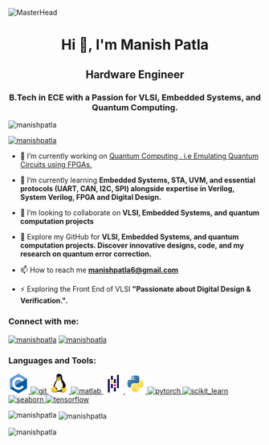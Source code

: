    ![MasterHead](https://github.com/ManishPatla/ManishPatla/assets/109287423/a8d3eea6-45b6-43cf-bb3d-87f78db2b89b)



<h1 align="center">Hi 👋, I'm Manish Patla</h1>
<h2 align="center">  Hardware Engineer </h2>
<h3 align="center"> B.Tech in ECE with a Passion for VLSI, Embedded Systems, and Quantum Computing.</h3>




<p align="centre"> <img src="https://komarev.com/ghpvc/?username=manishpatla&label=Profile%20views&color=0e75b6&style=flat" alt="manishpatla" /> </p>

<p align="centre"> <a href="https://twitter.com/manishpatla" target="blank"><img src="https://img.shields.io/twitter/follow/manishpatla?logo=twitter&style=for-the-badge" alt="manishpatla" /></a> </p>








- 🔭 I’m currently working on [ Quantum Computing . i.e Emulating Quantum Circuits using FPGAs.](https://github.com/ManishPatla/QuantumComputation_FPGAs)

- 🌱 I’m currently learning **Embedded Systems, STA, UVM, and essential protocols (UART, CAN, I2C, SPI) alongside expertise in Verilog, System Verilog, FPGA and Digital Design.**

- 👯 I’m looking to collaborate on **VLSI, Embedded Systems, and quantum computation projects**

- 🚀 Explore my GitHub for **VLSI, Embedded Systems, and quantum computation projects. Discover innovative designs, code, and my research on quantum error correction.**

- 📫 How to reach me **manishpatla6@gmail.com**

- ⚡ Exploring the Front End of VLSI **"Passionate about Digital Design & Verification.".**

<h3 align="left">Connect with me:</h3>
<p align="left">
<a href="https://twitter.com/manishpatla" target="blank"><img align="center" src="https://raw.githubusercontent.com/rahuldkjain/github-profile-readme-generator/master/src/images/icons/Social/twitter.svg" alt="manishpatla" height="30" width="40" /></a>
<a href="https://linkedin.com/in/manishpatla" target="blank"><img align="center" src="https://raw.githubusercontent.com/rahuldkjain/github-profile-readme-generator/master/src/images/icons/Social/linked-in-alt.svg" alt="manishpatla" height="30" width="40" /></a>
</p>

<h3 align="left">Languages and Tools:</h3>
<p align="left"> <a href="https://www.cprogramming.com/" target="_blank" rel="noreferrer"> <img src="https://raw.githubusercontent.com/devicons/devicon/master/icons/c/c-original.svg" alt="c" width="40" height="40"/> </a> <a href="https://git-scm.com/" target="_blank" rel="noreferrer"> <img src="https://www.vectorlogo.zone/logos/git-scm/git-scm-icon.svg" alt="git" width="40" height="40"/> </a> <a href="https://www.linux.org/" target="_blank" rel="noreferrer"> <img src="https://raw.githubusercontent.com/devicons/devicon/master/icons/linux/linux-original.svg" alt="linux" width="40" height="40"/> </a> <a href="https://www.mathworks.com/" target="_blank" rel="noreferrer"> <img src="https://upload.wikimedia.org/wikipedia/commons/2/21/Matlab_Logo.png" alt="matlab" width="40" height="40"/> </a> <a href="https://pandas.pydata.org/" target="_blank" rel="noreferrer"> <img src="https://raw.githubusercontent.com/devicons/devicon/2ae2a900d2f041da66e950e4d48052658d850630/icons/pandas/pandas-original.svg" alt="pandas" width="40" height="40"/> </a> <a href="https://www.python.org" target="_blank" rel="noreferrer"> <img src="https://raw.githubusercontent.com/devicons/devicon/master/icons/python/python-original.svg" alt="python" width="40" height="40"/> </a> <a href="https://pytorch.org/" target="_blank" rel="noreferrer"> <img src="https://www.vectorlogo.zone/logos/pytorch/pytorch-icon.svg" alt="pytorch" width="40" height="40"/> </a> <a href="https://scikit-learn.org/" target="_blank" rel="noreferrer"> <img src="https://upload.wikimedia.org/wikipedia/commons/0/05/Scikit_learn_logo_small.svg" alt="scikit_learn" width="40" height="40"/> </a> <a href="https://seaborn.pydata.org/" target="_blank" rel="noreferrer"> <img src="https://seaborn.pydata.org/_images/logo-mark-lightbg.svg" alt="seaborn" width="40" height="40"/> </a> <a href="https://www.tensorflow.org" target="_blank" rel="noreferrer"> <img src="https://www.vectorlogo.zone/logos/tensorflow/tensorflow-icon.svg" alt="tensorflow" width="40" height="40"/> </a> </p>

<p><img align="left" src="https://github-readme-stats.vercel.app/api/top-langs?username=manishpatla&show_icons=true&locale=en&layout=compact" alt="manishpatla" /></p>

<p>&nbsp;<img align="center" src="https://github-readme-stats.vercel.app/api?username=manishpatla&show_icons=true&locale=en" alt="manishpatla" /></p>

<p><img align="center" src="https://github-readme-streak-stats.herokuapp.com/?user=manishpatla&" alt="manishpatla" /></p>
